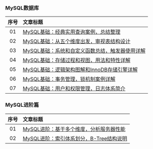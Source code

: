 
### MySQL数据库

|序号|文章标题|
|:---:|:---|
|01|[MySQL基础：经典实用查询案例，总结整理](https://mp.weixin.qq.com/s/1LHqN2V_NvhL9ky8f8qoZw)|
|02|[MySQL基础：从五个维度出发，审视表结构设计](https://mp.weixin.qq.com/s/J_kDdyxKlQyT00e7-Uu0lQ)|
|03|[MySQL基础：系统和自定义函数总结，触发器使用详解](https://mp.weixin.qq.com/s/-MsW3f-Vhsmij2nwtgDTvw)|
|04|[MySQL基础：存储过程和视图，用法和特性详解](https://mp.weixin.qq.com/s/x8Pm1nH2WwsWFFnOYMo9gw)|
|05|[MySQL基础：逻辑架构图解和InnoDB存储引擎详解](https://mp.weixin.qq.com/s/I0B8I4LOGbG-caGIc6NwLQ)|
|06|[MySQL基础：事务管理，锁机制案例详解](https://mp.weixin.qq.com/s/eja7F25A4ubBNre282u-jg)|
|07|[MySQL基础：用户和权限管理，日志体系简介](https://mp.weixin.qq.com/s/6qz0WQ-MHzk37SMf6fwDUQ)|

### MySQL进阶篇

|序号|文章标题|
|:---:|:---|
|01|[MySQL进阶：基于多个维度，分析服务器性能](https://mp.weixin.qq.com/s/tgI5W5vZYtFG8OBDWfEkNw)|
|02|[MySQL进阶：索引体系划分，B-Tree结构说明](https://mp.weixin.qq.com/s/VIFzBvSAangu0qa7k8C6dg)|
